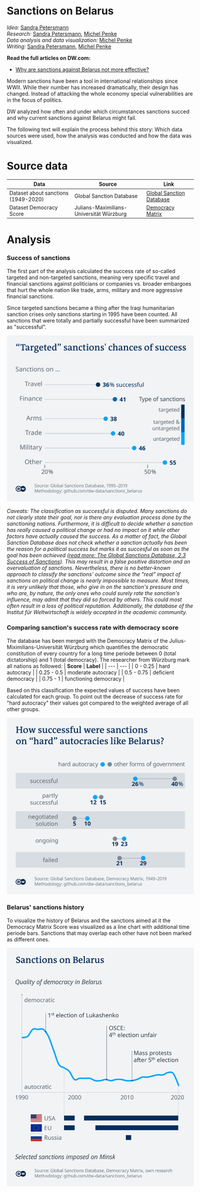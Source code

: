 
# Sanctions on Belarus

_Idea:_  [Sandra Petersmann](https://twitter.com/PetersmannS)\
_Research:_ [Sandra Petersmann](https://twitter.com/PetersmannS), [Michel Penke](https://michelpenke.de)\
_Data analysis and data visualization:_  [Michel Penke](https://michelpenke.de)\
_Writing:_  [Sandra Petersmann](https://twitter.com/PetersmannS), [Michel Penke](https://michelpenke.de)

**Read the full articles on DW.com:**
- [Why are sanctions against Belarus not more effective?](https://www.dw.com/en/why-are-sanctions-against-belarus-not-more-effective/a-57931877)

Modern sanctions have been a tool in international relationships since WWII. While their number has increased dramatically, their design has changed. Instead of attacking the whole economy special vulnerabilities are in the focus of politics. 

DW analyzed how often and under which circumstances sanctions succed and why current sanctions against Belarus might fail. 

The following text will explain the process behind this story: Which data sources were used, how the analysis was conducted and how the data was visualized.

# Source data



| **Data** | **Source** | **Link** |
| --- | --- | --- |
| Dataset about sanctions (1949-2020) | Global Sanction Database| [Global Sanction Database](https://www.globalsanctionsdatabase.com)|
| Dataset Democracy Score | Julians-Maximilians-Universität Würzburg| [Democracy Matrix](https://www.demokratiematrix.de)|


# Analysis
### Success of sanctions 
The first part of the analysis calculated the success rate of so-called targeted and non-targeted sanctions, meaning very specific travel and financial sanctions against politicians or companies vs. broader embargoes that hurt the whole nation like trade, arms, military and more aggressive financial sanctions. 

Since targeted sanctions became a thing after the Iraqi humanitarian sanction crises only sanctions starting in 1995 have been counted. All sanctions that were totally and partially successful have been summarized as "successful". 

![](graphics/279_en_sanctions_targeted.png)

_Caveats: The classification as successful is disputed. Many sanctions do not clearly state their goal, nor is there any evaluation process done by the sanctioning nations. Furthermore, it is difficult to decide whether a sanction has really caused a political change or had no impact on it while other factors have actually caused the success. As a matter of fact, the Global Sanction Database does not check whether a sanction actually has been the reason for a political success but marks it as succesful as soon as the goal has been achieved ([read more: The Global Sanctions Database, 2.3 Success of Sanctions](https://yotoyotov.com/files/GSDB_FKSYY_v13.pdf)). This may result in a false positive distortion and an overvaluation of sanctions. Nevertheless, there is no better-known approach to classify the sanctions' outcome since the "real" impact of sanctions on political change is nearly impossible to measure. Most times, it is very unlikely that those, who give in on the sanction's pressure and who are, by nature, the only ones who could surely rate the sanction's influence, may admit that they did so forced by others. This could most often result in a loss of political reputation. Additionally, the database of the Institut für Weltwirtschaft is widely accepted in the academic community._
### Comparing sanction's success rate with democracy score
The database has been merged with the Democracy Matrix of the Julius-Miximilians-Universität Würzburg which quantifies the democratic constitution of every country for a long time periode between 0 (total dictatorship) and 1 (total democracy). The researcher from Würzburg mark all nations as followed: 
| **Score** | **Label** |
| --- | --- |
| 0 - 0.25 | hard autocracy |
| 0.25 - 0.5 | moderate autocracy |
| 0.5 - 0.75 | deficient democracy |
| 0.75 - 1 | functioning democracy |

Based on this classification the expected values of success have been calculated for each group. To point out the decrease of success rate for "hard autocracy" their values got compared to the weighted average of all other groups. 

![](graphics/280_en_sanctions_authoritarian.png)

### Belarus' sanctions history
To visualize the history of Belarus and the sanctions aimed at it the Democracy Matrix Score was visualized as a line chart with additional time periode bars. Sanctions that may overlap each other have not been marked as different ones. 
 
![](graphics/281_en_sanctions_belarus.png)
